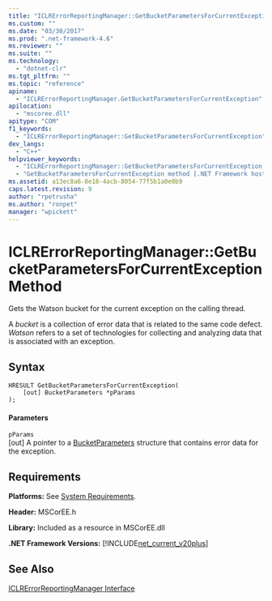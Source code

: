 ```yaml
---
title: "ICLRErrorReportingManager::GetBucketParametersForCurrentException Method | Microsoft Docs"
ms.custom: ""
ms.date: "03/30/2017"
ms.prod: ".net-framework-4.6"
ms.reviewer: ""
ms.suite: ""
ms.technology: 
  - "dotnet-clr"
ms.tgt_pltfrm: ""
ms.topic: "reference"
apiname: 
  - "ICLRErrorReportingManager.GetBucketParametersForCurrentException"
apilocation: 
  - "mscoree.dll"
apitype: "COM"
f1_keywords: 
  - "ICLRErrorReportingManager::GetBucketParametersForCurrentException"
dev_langs: 
  - "C++"
helpviewer_keywords: 
  - "ICLRErrorReportingManager::GetBucketParametersForCurrentException method [.NET Framework hosting]"
  - "GetBucketParametersForCurrentException method [.NET Framework hosting]"
ms.assetid: a13ec8a6-8e18-4acb-8054-77f5b1a0e0b9
caps.latest.revision: 9
author: "rpetrusha"
ms.author: "ronpet"
manager: "wpickett"
---
```

# ICLRErrorReportingManager::GetBucketParametersForCurrentException Method
Gets the Watson bucket for the current exception on the calling thread.  
  
 A *bucket* is a collection of error data that is related to the same code defect. *Watson* refers to a set of technologies for collecting and analyzing data that is associated with an exception.  
  
## Syntax  
  
```  
HRESULT GetBucketParametersForCurrentException(  
    [out] BucketParameters *pParams  
);  
```  
  
#### Parameters  
 `pParams`  
 [out] A pointer to a [BucketParameters](../../../../docs/framework/unmanaged-api/hosting/bucketparameters-structure.md) structure that contains error data for the exception.  
  
## Requirements  
 **Platforms:** See [System Requirements](../../../../docs/framework/getting-started/system-requirements.md).  
  
 **Header:** MSCorEE.h  
  
 **Library:** Included as a resource in MSCorEE.dll  
  
 **.NET Framework Versions:** [!INCLUDE[net_current_v20plus](../../../../includes/net-current-v20plus-md.md)]  
  
## See Also  
 [ICLRErrorReportingManager Interface](../../../../docs/framework/unmanaged-api/hosting/iclrerrorreportingmanager-interface.md)